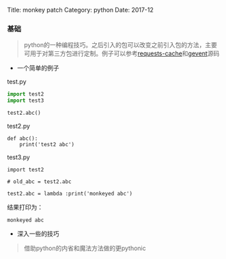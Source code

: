 Title: monkey patch
Category: python
Date: 2017-12

### 基础
> python的一种编程技巧。之后引入的包可以改变之前引入包的方法，主要可用于对第三方包进行定制。例子可以参考[requests-cache](https://github.com/reclosedev/requests-cache.git)和[gevent](https://github.com/gevent/gevent.git)源码

- 一个简单的例子

test.py
```python
import test2
import test3

test2.abc()

```

test2.py
```
def abc():
    print('test2 abc')
```

test3.py
```
import test2

# old_abc = test2.abc

test2.abc = lambda :print('monkeyed abc')

```

结果打印为：

```
monkeyed abc
```

- 深入一些的技巧
> 借助python的内省和魔法方法做的更pythonic




